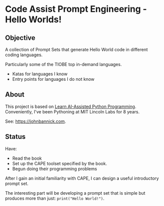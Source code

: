 # Code Assist Prompt Engineering - Hello Worlds!
## Objective
A collection of Prompt Sets that generate Hello World code in different coding languages.

Particularly some of the TIOBE top in-demand languages.

* Katas for languages I know
* Entry points for languages I do not know

## About

This project is based on <a href="https://www.manning.com/books/learn-ai-assisted-python-programming">Learn AI-Assisted Python Programming</a>.  
Conveniently, I've been Pythoning at MIT Lincoln Labs for 8 years.

See: <a href="https://johnbannick.com/pg_prompt/jb_prompt_proj_01.html">https://johnbannick.com</a>.

## Status

Have:

* Read the book
* Set up the CAPE toolset specified by the book.
* Begun doing their programming problems

After I gain an initial familiarity with CAPE, I can design a useful introductory prompt set.

The interesting part will be developing a prompt set that is simple but produces more than just: <code>print("Hello World!")</code>.
